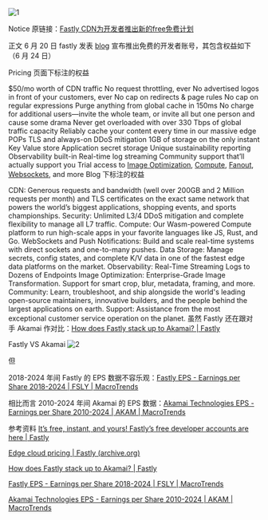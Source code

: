 
![1](https://github.com/cao-gift/cao-gift.github.io/assets/65548967/c081eb03-231a-4095-87d9-db7ea00d93dc)

Notice
原链接：[Fastly CDN为开发者推出新的free免费计划](https://www.nodeseek.com/jump?to=https%3A%2F%2Fwww.microcharon.com%2Ftech%2F401.html)

正文
6 月 20 日 fastly 发表 [blog](https://www.nodeseek.com/jump?to=https%3A%2F%2Fwww.fastly.com%2Fblog%2Fits-free-instant-and-yours-fastlys-free-developer-accounts-are-here%2F) 宣布推出免费的开发者账号，其包含权益如下（6 月 24 日）

Pricing 页面下标注的权益

$50/mo worth of CDN traffic
No request throttling, ever
No advertised logos in front of your customers, ever
No cap on redirects & page rules
No cap on regular expressions
Purge anything from global cache in 150ms
No charge for additional users—invite the whole team, or invite all but one person and cause some drama
Never get overloaded with over 330 Tbps of global traffic capacity
Reliably cache your content every time in our massive edge POPs
TLS and always-on DDoS mitigation
1GB of storage on the only instant Key Value store
Application secret storage
Unique sustainability reporting
Observability built-in
Real-time log streaming
Community support that’ll actually support you
Trial access to [Image Optimization](https://www.nodeseek.com/jump?to=https%3A%2F%2Fwww.fastly.com%2Fproducts%2Fimage-optimization), [Compute](https://www.nodeseek.com/jump?to=https%3A%2F%2Fwww.fastly.com%2Fproducts%2Fcompute), [Fanout](https://www.nodeseek.com/jump?to=https%3A%2F%2Fwww.fastly.com%2Fproducts%2Ffanout), [Websockets](https://www.nodeseek.com/jump?to=https%3A%2F%2Fdocs.fastly.com%2Fproducts%2Fwebsockets), and more
Blog 下标注的权益

CDN: Generous requests and bandwidth (well over 200GB and 2 Million requests per month) and TLS certificates on the exact same network that powers the world’s biggest applications, shopping events, and sports championships.
Security: Unlimited L3/4 DDoS mitigation and complete flexibility to manage all L7 traffic.
Compute: Our Wasm-powered Compute platform to run high-scale apps in your favorite languages like JS, Rust, and Go.
WebSockets and Push Notifications: Build and scale real-time systems with direct sockets and one-to-many pushes.
Data Storage: Manage secrets, config states, and complete K/V data in one of the fastest edge data platforms on the market.
Observability: Real-Time Streaming Logs to Dozens of Endpoints
Image Optimization: Enterprise-Grade Image Transformation. Support for smart crop, blur, metadata, framing, and more.
Community: Learn, troubleshoot, and ship alongside the world's leading open-source maintainers, innovative builders, and the people behind the largest applications on earth.
Support: Assistance from the most exceptional customer service operation on the planet.
虽然 Fastly 还在跟对手 Akamai 作对比：[How does Fastly stack up to Akamai? | Fastly](https://www.nodeseek.com/jump?to=https%3A%2F%2Fwww.fastly.com%2Fresources%2Fdatasheets%2Fcapability-comparison-akamai%2F)

Fastly VS Akamai
![2](https://github.com/cao-gift/cao-gift.github.io/assets/65548967/0ea75865-f5c0-42d8-8235-903858f01d61)


但

2018-2024 年间 Fastly 的 EPS 数据不容乐观：[Fastly EPS - Earnings per Share 2018-2024 | FSLY | MacroTrends](https://www.nodeseek.com/jump?to=https%3A%2F%2Fwww.macrotrends.net%2Fstocks%2Fcharts%2FFSLY%2Ffastly%2Feps-earnings-per-share-diluted)

相比而言 2010-2024 年间 Akamai 的 EPS 数据：[Akamai Technologies EPS - Earnings per Share 2010-2024 | AKAM | MacroTrends](https://www.nodeseek.com/jump?to=https%3A%2F%2Fwww.macrotrends.net%2Fstocks%2Fcharts%2FAKAM%2Fakamai-technologies%2Feps-earnings-per-share-diluted)

参考资料
[It’s free, instant, and yours! Fastly’s free developer accounts are here | Fastly](https://www.nodeseek.com/jump?to=https%3A%2F%2Fwww.fastly.com%2Fblog%2Fits-free-instant-and-yours-fastlys-free-developer-accounts-are-here%2F)

[Edge cloud pricing | Fastly (archive.org)](https://www.nodeseek.com/jump?to=https%3A%2F%2Fweb.archive.org%2Fweb%2F20240407054021%2Fhttps%3A%2F%2Fwww.fastly.com%2Fpricing)

[How does Fastly stack up to Akamai? | Fastly](https://www.nodeseek.com/jump?to=https%3A%2F%2Fwww.fastly.com%2Fresources%2Fdatasheets%2Fcapability-comparison-akamai%2F)

[Fastly EPS - Earnings per Share 2018-2024 | FSLY | MacroTrends](https://www.nodeseek.com/jump?to=https%3A%2F%2Fwww.macrotrends.net%2Fstocks%2Fcharts%2FFSLY%2Ffastly%2Feps-earnings-per-share-diluted)

[Akamai Technologies EPS - Earnings per Share 2010-2024 | AKAM | MacroTrends](https://www.nodeseek.com/jump?to=https%3A%2F%2Fwww.macrotrends.net%2Fstocks%2Fcharts%2FAKAM%2Fakamai-technologies%2Feps-earnings-per-share-diluted)